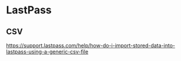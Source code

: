 # LastPass

## CSV

https://support.lastpass.com/help/how-do-i-import-stored-data-into-lastpass-using-a-generic-csv-file